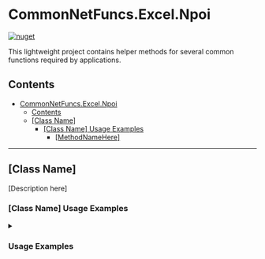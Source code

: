 # CommonNetFuncs.Excel.Npoi

[![nuget](https://img.shields.io/nuget/dt/CommonNetFuncs.Excel.Npoi)](https://www.nuget.org/packages/CommonNetFuncs.Excel.Npoi/)

This lightweight project contains helper methods for several common functions required by applications.

## Contents

- [CommonNetFuncs.Excel.Npoi](#commonnetfuncsexcelnpoi)
  - [Contents](#contents)
  - [\[Class Name\]](#class-name)
    - [\[Class Name\] Usage Examples](#class-name-usage-examples)
      - [\[MethodNameHere\]](#methodnamehere)

---

## [Class Name]

[Description here]

### [Class Name] Usage Examples

<details>
<summary><h3>Usage Examples</h3></summary>

#### [MethodNameHere]

[Method Description here]

```cs
//Code here
```

</details>
